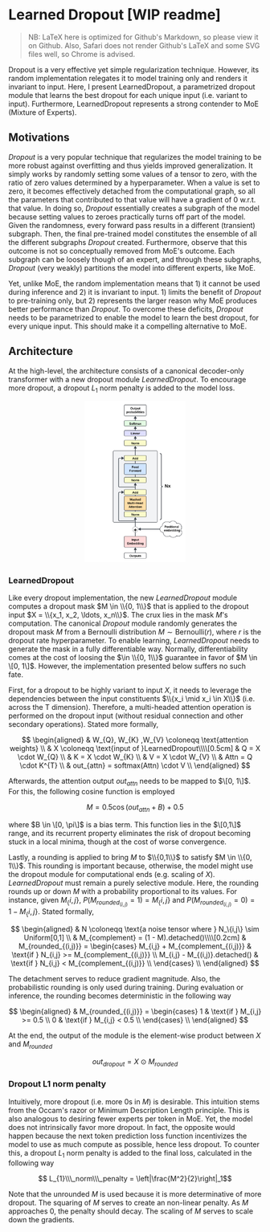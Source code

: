 # Learned Dropout [WIP readme]
> NB: LaTeX here is optimized for Github's Markdown, so please view it on Github. Also, Safari does not render Github's LaTeX and some SVG files well, so Chrome is advised.

Dropout is a very effective yet simple regularization technique. However, its random implementation relegates it to model training only and renders it invariant to input. Here, I present LearnedDropout, a parametrized dropout module that learns the best dropout for each unique input (i.e. variant to input). Furthermore, LearnedDropout represents a strong contender to MoE (Mixture of Experts).

## Motivations

$Dropout$ is a very popular technique that regularizes the model training to be more robust against overfitting and thus yields improved generalization. It simply works by randomly setting some values of a tensor to zero, with the ratio of zero values determined by a hyperparameter. When a value is set to zero, it becomes effectively detached from the computational graph, so all the parameters that contributed to that value will have a gradient of 0 w.r.t. that value. In doing so, $Dropout$ essentially creates a subgraph of the model because setting values to zeroes practically turns off part of the model. Given the randomness, every forward pass results in a different (transient) subgraph. Then, the final pre-trained model constitutes the ensemble of all the different subgraphs $Dropout$ created. Furthermore, observe that this outcome is not so conceptually removed from MoE's outcome. Each subgraph can be loosely though of an expert, and through these subgraphs, $Dropout$ (very weakly) partitions the model into different experts, like MoE.

Yet, unlike MoE, the random implementation means that 1) it cannot be used during inference and 2) it is invariant to input. 1) limits the benefit of $Dropout$ to pre-training only, but 2) represents the larger reason why MoE produces better performance than $Dropout$. To overcome these deficits, $Dropout$ needs to be parametrized to enable the model to learn the best dropout, for every unique input. This should make it a compelling alternative to MoE.

## Architecture

At the high-level, the architecture consists of a canonical decoder-only transformer with a new dropout module $LearnedDropout$. To encourage more dropout, a dropout ${L_1}$ norm penalty is added to the model loss.

<div align="center">
  <img src="assets/decoder_diagram.svg" alt="sdasd" width="40%">
</div>

### LearnedDropout

Like every dropout implementation, the new $LearnedDropout$ module computes a dropout mask $M \in \\{0, 1\\}$ that is applied to the dropout input $X = \\{x_1, x_2, \ldots, x_n\\}$. The crux lies in the mask $M$'s computation. The canonical $Dropout$ module randomly generates the dropout mask $M$ from a Bernoulli distribution $M \sim \text{Bernoulli}(r)$, where $r$ is the dropout rate hyperparameter. To enable learning, $LearnedDropout$ needs to generate the mask in a fully differentiable way. Normally, differentiability comes at the cost of loosing the $\in \\{0, 1\\}$ guarantee in favor of $M \in \[0, 1\]$. However, the implementation presented below suffers no such fate.

First, for a dropout to be highly variant to input $X$, it needs to leverage the dependencies between the input constituents $\\{x_i \mid x_i \in X\\}$ (i.e. across the T dimension). Therefore, a multi-headed attention operation is performed on the dropout input (without residual connection and other secondary operations). Stated more formally,

$$
\begin{aligned}
& W_{Q}, W_{K} ,W_{V} \coloneqq \text{attention weights} \\
& X \coloneqq \text{input of }LearnedDropout\\\\[0.5cm]
& Q = X \cdot W_{Q} \\
& K = X \cdot W_{K} \\
& V = X \cdot W_{V} \\
& Attn = Q \cdot K^{T} \\
& out_{attn} = softmax(Attn) \cdot V \\
\end{aligned}
$$

Afterwards, the attention output $out_{attn}$ needs to be mapped to $\[0, 1\]$. For this, the following cosine function is employed

$$M =  0.5 \cos(out_{attn} + B) + 0.5$$

where $B \in \[0, \pi\]$ is a bias term. This function lies in the $\[0,1\]$ range, and its recurrent property eliminates the risk of dropout becoming stuck in a local minima, though at the cost of worse convergence.

Lastly, a rounding is applied to bring $M$ to $\\{0,1\\}$ to satisfy $M \in \\{0, 1\\}$. This rounding is important because, otherwise, the model might use the dropout module for computational ends (e.g. scaling of $X$). $LearnedDropout$ must remain a purely selective module. Here, the rounding rounds up or down $M$ with a probability proportional to its values. For instance, given $M_\{i,j\}$, $P(M_{rounded_{(i,j)}}=1) = M_\{i,j\}$ and $P(M_{rounded_{(i,j)}}=0) = 1-M_\{i,j\}$. Stated formally,

$$
\begin{aligned}
& N \coloneqq \text{a noise tensor where } N_\{i,j\} \sim Uniform[0,1] \\
& M_{complement} =  (1 - M).detached()\\\\[0.2cm]
& M_{rounded_{(i,j)}} = 
\begin{cases} 
M_{i,j} + M_{complement_{(i,j)}}  & \text{if } N_{i,j} >= M_{complement_{(i,j)}} \\
M_{i,j} - M_{(i,j)}.detached()  & \text{if } N_{i,j} < M_{complement_{(i,j)}} \\
\end{cases} \\
\end{aligned}
$$

The detachment serves to reduce gradient magnitude. Also, the probabilistic rounding is only used during training. During evaluation or inference, the rounding becomes deterministic in the following way

$$
\begin{aligned}
& M_{rounded_{(i,j)}} = 
\begin{cases} 
1  & \text{if } M_{i,j} >= 0.5  \\
0  & \text{if } M_{i,j} < 0.5  \\
\end{cases} \\
\end{aligned}
$$

At the end, the output of the module is the element-wise product between $X$ and $M_{rounded}$

$$ out_{dropout} =  X \odot M_{rounded} $$

### Dropout L1 norm penalty

Intuitively, more dropout (i.e. more 0s in $M$) is desirable. This intuition stems from the Occam's razor or Minimum Description Length principle. This is also analogous to desiring fewer experts per token in MoE. Yet, the model does not intrinsically favor more dropout. In fact, the opposite would happen because the next token prediction loss function incentivizes the model to use as much compute as possible, hence less dropout. To counter this, a dropout ${L_1}$ norm penalty is added to the final loss, calculated in the following way

$$ L_{1}\\\_norm\\\_penalty = \left|\frac{M^2}{2}\right|_1$$

Note that the unrounded $M$ is used because it is more determinative of more dropout. The squaring of $M$ serves to create an non-linear penalty. As $M$ approaches 0, the penalty should decay. The scaling of $M$ serves to scale down the gradients.